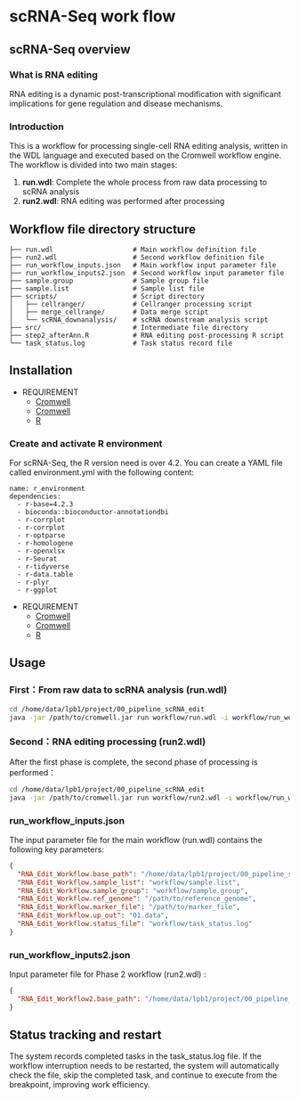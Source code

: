 scRNA-Seq work flow
======

## scRNA-Seq overview

### What is RNA editing
RNA editing is a dynamic post-transcriptional modification with significant implications for gene regulation and disease mechanisms.

### Introduction
This is a workflow for processing single-cell RNA editing analysis, written in the WDL language and executed based on the Cromwell workflow engine. The workflow is divided into two main stages:
1. **run.wdl**: Complete the whole process from raw data processing to scRNA analysis
2. **run2.wdl**: RNA editing was performed after processing

## Workflow file directory structure

```
├── run.wdl                    # Main workflow definition file
├── run2.wdl                   # Second workflow definition file
├── run_workflow_inputs.json   # Main workflow input parameter file
├── run_workflow_inputs2.json  # Second workflow input parameter file
├── sample.group               # Sample group file
├── sample.list                # Sample list file
├── scripts/                   # Script directory
│   ├── cellranger/            # Cellranger processing script
│   ├── merge_cellrange/       # Data merge script
│   └── scRNA_downanalysis/    # scRNA downstream analysis script
├── src/                       # Intermediate file directory
├── step2_afterAnn.R           # RNA editing post-processing R script
└── task_status.log            # Task status record file
```

## Installation
* REQUIREMENT
   * [Cromwell](https://github.com/broadinstitute/cromwell/releases)
   * [Cromwell](https://support.10xgenomics.com/single-cell-gene-expression/software/pipelines/latest/what-is-cell-ranger)
   * [R](https://www.r-project.org)
### Create and activate R environment
For scRNA-Seq, the R version need is over 4.2. You can create a YAML file called environment.yml with the following content:
```
name: r_environment
dependencies:
  - r-base=4.2.3
  - bioconda::bioconductor-annotationdbi
  - r-corrplot
  - r-corrplot
  - r-optparse
  - r-homologene
  - r-openxlsx
  - r-Seurat
  - r-tidyverse
  - r-data.table
  - r-plyr
  - r-ggplot
```

* REQUIREMENT
   * [Cromwell](https://github.com/broadinstitute/cromwell/releases)
   * [Cromwell](https://support.10xgenomics.com/single-cell-gene-expression/software/pipelines/latest/what-is-cell-ranger)
   * [R](https://www.r-project.org)

## Usage

### First：From raw data to scRNA analysis (run.wdl)

```bash
cd /home/data/lpb1/project/00_pipeline_scRNA_edit
java -jar /path/to/cromwell.jar run workflow/run.wdl -i workflow/run_workflow_inputs.json
```

### Second：RNA editing processing (run2.wdl)

After the first phase is complete, the second phase of processing is performed：

```bash
cd /home/data/lpb1/project/00_pipeline_scRNA_edit
java -jar /path/to/cromwell.jar run workflow/run2.wdl -i workflow/run_workflow_inputs2.json
```

### run_workflow_inputs.json
The input parameter file for the main workflow (run.wdl) contains the following key parameters:

```json
{
  "RNA_Edit_Workflow.base_path": "/home/data/lpb1/project/00_pipeline_scRNA_edit",
  "RNA_Edit_Workflow.sample_list": "workflow/sample.list",
  "RNA_Edit_Workflow.sample_group": "workflow/sample.group",
  "RNA_Edit_Workflow.ref_genome": "/path/to/reference_genome",
  "RNA_Edit_Workflow.marker_file": "/path/to/marker_file",
  "RNA_Edit_Workflow.up_out": "01.data",
  "RNA_Edit_Workflow.status_file": "workflow/task_status.log"
}
```

### run_workflow_inputs2.json
Input parameter file for Phase 2 workflow (run2.wdl) :

```json
{
  "RNA_Edit_Workflow2.base_path": "/home/data/lpb1/project/00_pipeline_scRNA_edit"
}
```

## Status tracking and restart

The system records completed tasks in the task_status.log file. If the workflow interruption needs to be restarted, the system will automatically check the file, skip the completed task, and continue to execute from the breakpoint, improving work efficiency.


